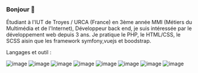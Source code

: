 ### Bonjour 👋

Étudiant à l'IUT de Troyes / URCA (France) en 3ème année MMI (Métiers du Multimédia et de l'Internet), Développeur back end, je suis intéressée par le développement web depuis 3 ans. Je pratique le PHP, le HTML/CSS, le SCSS aisin que les framework symfony,vuejs et boodstrap. 

Langages et outil :

![image](https://user-images.githubusercontent.com/126667847/228551943-309297fe-080b-4e7c-abb0-d45b96e46c09.png)
![image](https://user-images.githubusercontent.com/126667847/228552183-a7485726-38dc-4c0a-a050-7046d2dfc2e9.png)
![image](https://user-images.githubusercontent.com/126667847/228552279-35336a12-0f11-464d-8715-f54ebc3ae5f7.png)
![image](https://user-images.githubusercontent.com/126667847/228552411-78a2ba32-3c9a-4a21-8f77-e438fd48b873.png)
![image](https://user-images.githubusercontent.com/126667847/228554157-e6267ffc-67cf-48a6-8f24-c0ae59aff5bd.png)
![image](https://user-images.githubusercontent.com/126667847/228767817-22e1fd0c-5eac-473b-b7f7-62b9d20c34ca.png)
![image](https://github.com/TayeYanis/TayeYanis/assets/126667847/2f04c702-2083-4774-a8cc-5c5fdbe697d8)
![image](https://github.com/TayeYanis/TayeYanis/assets/126667847/277dcdc9-85bf-4ac0-a451-3dc3895f1e8f)




<!--
**TayeYanis/TayeYanis** is a ✨ _special_ ✨ repository because its `README.md` (this file) appears on your GitHub profile.

Here are some ideas to get you started:

- 🔭 I’m currently working on ...
- 🌱 I’m currently learning ...
- 👯 I’m looking to collaborate on ...
- 🤔 I’m looking for help with ...
- 💬 Ask me about ...
- 📫 How to reach me: ...
- 😄 Pronouns: ...
- ⚡ Fun fact: ...
-->
